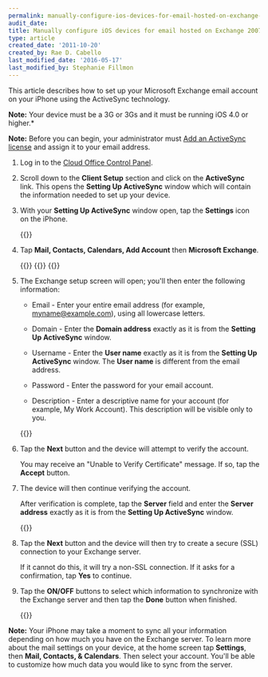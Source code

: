 ```yaml
---
permalink: manually-configure-ios-devices-for-email-hosted-on-exchange-2007/
audit_date:
title: Manually configure iOS devices for email hosted on Exchange 2007
type: article
created_date: '2011-10-20'
created_by: Rae D. Cabello
last_modified_date: '2016-05-17'
last_modified_by: Stephanie Fillmon
---
```


This article describes how to set up your Microsoft Exchange email
account on your iPhone using the ActiveSync technology.

**Note:** Your device must be a 3G or 3Gs and it must be running
iOS 4.0 or higher.*

**Note:** Before you can begin, your administrator must
[Add an ActiveSync license](/support/how-to/add-an-activesync-or-bes-license)
and assign it to your email address.

1. Log in to the [Cloud Office Control Panel](https://cp.rackspace.com/usercp).

2. Scroll down to the **Client Setup** section
   and click on the **ActiveSync** link. This opens the **Setting Up
   ActiveSync** window which will contain the information needed to set up
   your device.

3. With your **Setting Up ActiveSync** window open, tap the
   **Settings** icon on the iPhone.

   {{<image src="E&ASettingUpMicrosoftExchangeEmailIphone1.png" alt="" title="">}}

4. Tap **Mail, Contacts,
   Calendars, Add Account** then **Microsoft Exchange**.

   {{<image src="E&ASettingUpMicrosoftExchangeEmailIphone2.png" alt="" title="">}}   {{<image src="E&ASettingUpMicrosoftExchangeEmailIphone3.png" alt="" title="">}}   {{<image src="E&ASettingUpMicrosoftExchangeEmailIphone4.png" alt="" title="">}}

5. The Exchange setup screen will open; you'll then enter the following
   information:

   - Email - Enter your entire email address (for example, myname@example.com),
     using all lowercase letters.

   - Domain - Enter the **Domain address** exactly as it is from the
     **Setting Up ActiveSync** window.

   - Username - Enter the **User name** exactly as it is from the
     **Setting Up ActiveSync** window. The **User name** is different
     from the email address.

   - Password - Enter the password for your email account.

   - Description - Enter a descriptive name for your account (for example, My
     Work Account). This description will be visible only to you.

   {{<image src="E&ASettingUpMicrosoftExchangeEmailIphone5.png" alt="" title="">}}

6. Tap the **Next** button and the device will attempt to verify the
   account.

   You may receive an "Unable to Verify Certificate" message.
   If so, tap the **Accept** button.

7. The device will then continue verifying the account.

   After verification is complete,
   tap the **Server** field and enter the **Server address** exactly as it
   is from the **Setting Up ActiveSync** window.

   {{<image src="E&ASettingUpMicrosoftExchangeEmailIphone6.png" alt="" title="">}}

8. Tap the **Next** button and the device will then try to create a
   secure (SSL) connection to your Exchange server.

   If it cannot do this,
   it will try a non-SSL connection.
   If it asks for a confirmation, tap **Yes** to continue.

9. Tap the **ON/OFF** buttons to select which information to synchronize
   with the Exchange server and then tap the **Done** button when finished.

   {{<image src="E&ASettingUpMicrosoftExchangeEmailIphone7.png" alt="" title="">}}

**Note:** Your iPhone may take a moment to sync all your information
depending on how much you have on the Exchange server. To learn more
about the mail settings on your device, at the home screen tap
**Settings**, then **Mail, Contacts, & Calendars**. Then select your account.
You'll be able to customize how much data you would like to sync from
the server.

